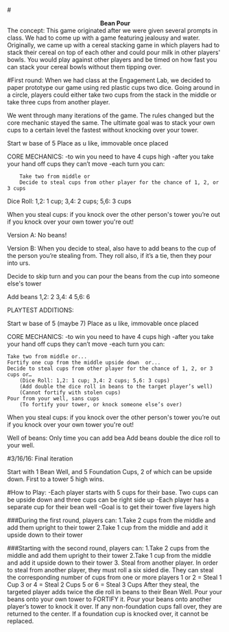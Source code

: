 #<center><b>Bean Pour</b></center>
The concept: This game originated after we were given several prompts in class. We had to come up with a game featuring jealousy and water. Originally, we came up with a cereal stacking game in which players had to stack their cereal on top of each other and could pour milk in other players' bowls. You would play against other players and be timed on how fast you can stack your cereal bowls without them tipping over.

#First round: 
When we had class at the Engagement Lab, we decided to paper prototype our game using red plastic cups two dice. 
Going around in a circle, players could either take two cups from the stack in the middle or take three cups from another player.

We went through many iterations of the game. The rules changed but the core mechanic stayed the same. The ultimate goal was to stack your own cups to a certain level the fastest without knocking over your tower. 





Start w base of 5
Place as u like, immovable once placed 
 
CORE MECHANICS: 
-to win you need to have 4 cups high
-after you take your hand off cups they can’t move
-each turn you can:	

		Take two from middle or
		Decide to steal cups from other player for the chance of 1, 2, or 3 cups
				
Dice Roll: 1,2: 1 cup; 3,4: 2 cups; 5,6: 3 cups 

When you steal cups:
if you knock over the other person's tower you’re out
if you knock over your own tower you're out!

Version A: No beans!

Version B: When you decide to steal, also have to add beans to the cup of the person you’re stealing from. They roll also, if it’s a tie, then they pour into urs.

Decide to skip turn and you can pour the beans from the cup into someone else's tower 

Add beans
1,2: 2
3,4: 4
5,6: 6



PLAYTEST ADDITIONS:

Start w base of 5 (maybe 7)
Place as u like, immovable once placed 
 
CORE MECHANICS: 
-to win you need to have 4 cups high
-after you take your hand off cups they can’t move
-each turn you can:	

	Take two from middle or...
 	Fortify one cup from the middle upside down  or...
	Decide to steal cups from other player for the chance of 1, 2, or 3 cups or…	
		(Dice Roll: 1,2: 1 cup; 3,4: 2 cups; 5,6: 3 cups)
		(Add double the dice roll in beans to the target player’s well)
		(Cannot fortify with stolen cups)
	Pour from your well, sans cups
		(To fortify your tower, or knock someone else’s over)

When you steal cups:
if you knock over the other person's tower you’re out
if you knock over your own tower you're out!

Well of beans: Only time you can add bea
Add beans double the dice roll to your well.



#3/16/16: Final iteration

Start with 1 Bean Well, and 5 Foundation Cups, 2 of which can be upside down. First to a tower 5 high wins.

#How to Play:
-Each player starts with 5 cups for their base. Two cups can be upside down and three cups can be right side up
-Each player has a separate cup for their bean well
-Goal is to get their tower five layers high

###During the first round, players can:
1.Take 2 cups from the middle and add them upright to their tower
2.Take 1 cup from the middle and add it upside down to their tower

###Starting with the second round, players can:
1.Take 2 cups from the middle and add them upright to their tower
2.Take 1 cup from the middle and add it upside down to their tower
3. Steal from another player. In order to steal from another player, they must roll a six sided die. They can steal the corresponding number of cups from one or more players
	1 or 2 = Steal 1 Cup
	3 or 4 = Steal 2 Cups
	5 or 6 = Steal 3 Cups
After they steal, the targeted player adds twice the die roll in beans to their Bean Well.
	Pour your beans onto your own tower to FORTIFY it.
	Pour your beans onto another player’s tower to knock it over.
If any non-foundation cups fall over, they are returned to the center. If a foundation cup is knocked over, it cannot be replaced.
